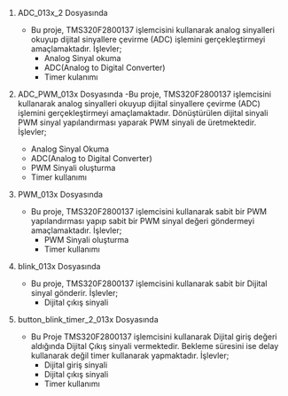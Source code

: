 1) ADC_013x_2 Dosyasında
   - Bu proje, TMS320F2800137 işlemcisini kullanarak analog sinyalleri okuyup dijital sinyallere çevirme (ADC) işlemini gerçekleştirmeyi amaçlamaktadır.
   İşlevler;
      - Analog Sinyal okuma
      - ADC(Analog to Digital Converter)
      - Timer kulanımı

2) ADC_PWM_013x Dosyasında
   -Bu proje, TMS320F2800137 işlemcisini kullanarak analog sinyalleri okuyup dijital sinyallere çevirme (ADC) işlemini gerçekleştirmeyi amaçlamaktadır.
   Dönüştürülen dijital sinyali PWM sinyal yapılandırması yaparak PWM sinyali de üretmektedir.
   İşlevler;
      - Analog Sinyal Okuma
      - ADC(Analog to Digital Converter)
      - PWM Sinyali oluşturma
      - Timer kullanımı

3) PWM_013x Dosyasında
   - Bu proje, TMS320F2800137 işlemcisini kullanarak sabit bir PWM yapılandırması yapıp sabit bir PWM sinyal değeri göndermeyi amaçlamaktadır.
   İşlevler;
      - PWM Sinyali oluşturma
      - Timer kullanımı

4) blink_013x Dosyasında
   - Bu proje, TMS320F2800137 işlemcisini kullanarak sabit bir Dijital sinyal gönderir.
   İşlevler;
      - Dijital çıkış sinyali
    
5) button_blink_timer_2_013x Dosyasında
   - Bu Proje TMS320F2800137 işlemcisini kullanarak Dijital giriş değeri aldığında Dijital Çıkış sinyali vermektedir.
   Bekleme süresini ise delay kullanarak değil timer kullanarak yapmaktadır.
   İşlevler;
      - Dijital giriş sinyali
      - Dijital çıkış sinyali
      - Timer kullanımı
